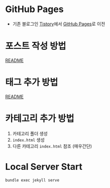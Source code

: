 # GitHub Pages
 * 기존 블로그인 [Tistory](http://loustler.tistory.com/)에서 [GitHub Pages](https://loustler.github.io)로 이전

# 포스트 작성 방법
[README](_post/README.md)

# 태그 추가 방법
[README](_tags/README.md)

# 카테고리 추가 방법
  1. 카테고리 폴더 생성
  2. `index.html` 생성
  3. 다른 카테고리 `index.html` 참조 (매우간단)

# Local Server Start
`bundle exec jekyll serve`
